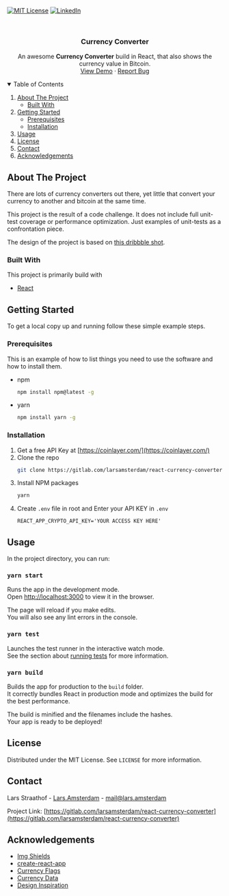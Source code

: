 [![MIT License][license-shield]][license-url]
[![LinkedIn][linkedin-shield]][linkedin-url]

<br />
<p align="center">

  <h3 align="center">Currency Converter</h3>

  <p align="center">
    An awesome <strong>Currency Converter</strong> build in React, that also shows the currency value in Bitcoin.
    <br />
    <a href="http://currency-converter.lars.amsterdam/">View Demo</a>
    ·
    <a href="https://gitlab.com/larsamsterdam/react-currency-converter/-/issues">Report Bug</a>
  </p>
</p>



<!-- TABLE OF CONTENTS -->
<details open="open">
  <summary>Table of Contents</summary>
  <ol>
    <li>
      <a href="#about-the-project">About The Project</a>
      <ul>
        <li><a href="#built-with">Built With</a></li>
      </ul>
    </li>
    <li>
      <a href="#getting-started">Getting Started</a>
      <ul>
        <li><a href="#prerequisites">Prerequisites</a></li>
        <li><a href="#installation">Installation</a></li>
      </ul>
    </li>
    <li><a href="#usage">Usage</a></li>
    <li><a href="#license">License</a></li>
    <li><a href="#contact">Contact</a></li>
    <li><a href="#acknowledgements">Acknowledgements</a></li>
  </ol>
</details>



<!-- ABOUT THE PROJECT -->
## About The Project

There are lots of currency converters out there, yet little that convert your currency to another and bitcoin at the same time.

This project is the result of a code challenge. It does not include full unit-test coverage or performance optimization. Just examples of unit-tests as a confrontation piece.

The design of the project is based on [this dribbble shot](https://dribbble.com/shots/6008455-Platora-Ui-Design/attachments/1291353?mode=media).

### Built With

This project is primarily build with
* [React](https://reactjs.org/)



<!-- GETTING STARTED -->
## Getting Started

To get a local copy up and running follow these simple example steps.

### Prerequisites

This is an example of how to list things you need to use the software and how to install them.
* npm
  ```sh
  npm install npm@latest -g
  ```
* yarn
  ```sh
  npm install yarn -g
  ```

### Installation

1. Get a free API Key at [https://coinlayer.com/](https://coinlayer.com/)
2. Clone the repo
   ```sh
   git clone https://gitlab.com/larsamsterdam/react-currency-converter.git
   ```
3. Install NPM packages
   ```sh
   yarn
   ```
4. Create `.env` file in root and Enter your API KEY in `.env`
   ```TEXT
   REACT_APP_CRYPTO_API_KEY='YOUR ACCESS KEY HERE'
   ```



<!-- USAGE EXAMPLES -->
## Usage

In the project directory, you can run:

### `yarn start`

Runs the app in the development mode.\
Open [http://localhost:3000](http://localhost:3000) to view it in the browser.

The page will reload if you make edits.\
You will also see any lint errors in the console.

### `yarn test`

Launches the test runner in the interactive watch mode.\
See the section about [running tests](https://facebook.github.io/create-react-app/docs/running-tests) for more information.

### `yarn build`

Builds the app for production to the `build` folder.\
It correctly bundles React in production mode and optimizes the build for the best performance.

The build is minified and the filenames include the hashes.\
Your app is ready to be deployed!


<!-- LICENSE -->
## License

Distributed under the MIT License. See `LICENSE` for more information.



<!-- CONTACT -->
## Contact

Lars Straathof - [Lars.Amsterdam](https://lars.amsterdam) - mail@lars.amsterdam

Project Link: [https://gitlab.com/larsamsterdam/react-currency-converter](https://gitlab.com/larsamsterdam/react-currency-converter)



<!-- ACKNOWLEDGEMENTS -->
## Acknowledgements
* [Img Shields](https://shields.io)
* [create-react-app](https://create-react-app.dev/)
* [Currency Flags](https://github.com/transferwise/currency-flags)
* [Currency Data](https://gist.github.com/Fluidbyte/2973986)
* [Design Inspiration](https://dribbble.com/shots/6008455-Platora-Ui-Design/attachments/1291353?mode=media)





<!-- MARKDOWN LINKS & IMAGES -->
<!-- https://www.markdownguide.org/basic-syntax/#reference-style-links -->
[license-shield]: https://img.shields.io/github/license/othneildrew/Best-README-Template.svg?style=for-the-badge
[license-url]: https://gitlab.com/larsamsterdam/react-currency-converter/-/blob/master/LICENSE
[linkedin-shield]: https://img.shields.io/badge/-LinkedIn-black.svg?style=for-the-badge&logo=linkedin&colorB=555
[linkedin-url]: https://www.linkedin.com/in/lars-straathof/
